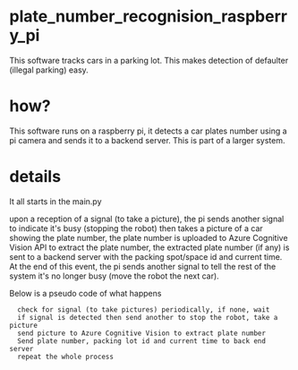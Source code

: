 # plate_number_recognision_raspberry_pi
This software tracks cars in a parking lot. This makes detection of defaulter (illegal parking) easy.  

# how?
This software runs on a raspberry pi, it detects a car plates number using a pi camera and sends it to a backend server. This is part of a larger system.

# details
It all starts in the main.py

upon a reception of a signal (to take a picture), the pi sends another signal to indicate it's busy (stopping the robot) then takes a picture of a car showing the plate number, the plate number is uploaded to Azure Cognitive Vision API to extract the plate number, the extracted plate number (if any) is sent to a backend server with the packing spot/space id and current time. At the end of this event, the pi sends another signal to tell the rest of the system it's no longer busy (move the robot the next car).

Below is a pseudo code of what happens
```
  check for signal (to take pictures) periodically, if none, wait
  if signal is detected then send another to stop the robot, take a picture 
  send picture to Azure Cognitive Vision to extract plate number
  Send plate number, packing lot id and current time to back end server
  repeat the whole process
```

